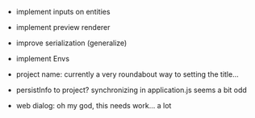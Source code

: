 - implement inputs on entities
- implement preview renderer
- improve serialization (generalize)

- implement Envs

- project name: currently a very roundabout way to setting the title...
- persistInfo to project? synchronizing in application.js seems a bit odd
- web dialog: oh my god, this needs work... a lot
